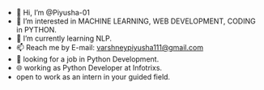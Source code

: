 - 👋 Hi, I’m @Piyusha-01
- 👀 I’m interested in MACHINE LEARNING, WEB DEVELOPMENT, CODING in PYTHON.
- 🌱 I’m currently learning NLP.
- 📫 Reach me by E-mail: varshneypiyusha111@gmail.com
- 👀 looking for a job in Python Development.
- 🌐 working as Python Developer at Infotrixs.
- open to work as an intern in your guided field.
<!---
Piyusha-01/Piyusha-01 is a ✨ special ✨ repository because its `README.md` (this file) appears on your GitHub profile.
You can click the Preview link to take a look at your changes.
--->
